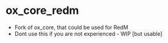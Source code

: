 # ox_core_redm
* Fork of ox_core, that could be used for RedM
* Dont use this if you are not experienced - WIP [but usable]
